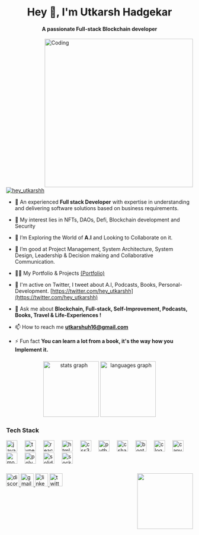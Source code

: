 <h1 align="center">Hey 👋, I'm Utkarsh Hadgekar</h1>
<h4 align="center">A passionate Full-stack Blockchain developer
</h4>

<img align="right" alt="Coding" width="400" src="https://media1.giphy.com/media/qgQUggAC3Pfv687qPC/giphy.gif?cid=790b76118df290e2b23901b41121cac94b9b4e8db24db04b&rid=giphy.gif&ct=g">
<p align="left"> <a href="https://twitter.com/hey_utkarshh" target="blank"><img src="https://img.shields.io/twitter/follow/hey_utkarshh?logo=twitter&style=for-the-badge" alt="hey_utkarshh" /></a> </p>

- 🔭 An experienced **Full stack Developer** with expertise in understanding and delivering software solutions based on business requirements.

- 🌱 My interest lies in NFTs, DAOs, Defi, Blockchain development and Security

- 👯 I’m Exploring the World of **A.I** and Looking to Collaborate on it. 

- 🤝 I’m good at Project Management, System Architecture, System Design, Leadership & Decision making and Collaborative Communication.

- 👨‍💻 My Portfolio & Projects [(Portfolio)](https://utkarshhadgekar-portfolio.vercel.app/)

- 📝 I'm active on Twitter, I tweet about A.I, Podcasts, Books, Personal-Development. [https://twitter.com/hey_utkarshh](https://twitter.com/hey_utkarshh)

- 💬 Ask me about **Blockchain, Full-stack, Self-Improvement, Podcasts, Books, Travel & Life-Experiences !**

- 📫 How to reach me **utkarshuh16@gmail.com**

- ⚡ Fun fact **You can learn a lot from a book, it's the way how you Implement it.**

###

<div align="center">
  <img src="https://github-readme-stats.vercel.app/api?username=utkarsh-1602&hide_title=false&hide_rank=false&show_icons=true&include_all_commits=true&count_private=true&disable_animations=false&theme=dracula&locale=en&hide_border=false" height="150" alt="stats graph"  />
  <img src="https://github-readme-stats.vercel.app/api/top-langs?username=utkarsh-1602&locale=en&hide_title=false&layout=compact&card_width=320&langs_count=5&theme=dracula&hide_border=false" height="150" alt="languages graph"  />
</div>

###  Tech Stack 

<div align="left">
  <img src="https://cdn.jsdelivr.net/gh/devicons/devicon/icons/javascript/javascript-original.svg" height="30" alt="javascript logo"  />
  <img width="12" />
  <img src="https://cdn.jsdelivr.net/gh/devicons/devicon/icons/typescript/typescript-original.svg" height="30" alt="typescript logo"  />
  <img width="12" />
  <img src="https://cdn.jsdelivr.net/gh/devicons/devicon/icons/react/react-original.svg" height="30" alt="react logo"  />
  <img width="12" />
  <img src="https://cdn.jsdelivr.net/gh/devicons/devicon/icons/html5/html5-original.svg" height="30" alt="html5 logo"  />
  <img width="12" />
  <img src="https://cdn.jsdelivr.net/gh/devicons/devicon/icons/css3/css3-original.svg" height="30" alt="css3 logo"  />
  <img width="12" />
  <img src="https://cdn.jsdelivr.net/gh/devicons/devicon/icons/python/python-original.svg" height="30" alt="python logo"  />
  <img width="12" />
  <img src="https://cdn.jsdelivr.net/gh/devicons/devicon/icons/csharp/csharp-original.svg" height="30" alt="csharp logo"  />
  <img width="12" />
  <img src="https://cdn.jsdelivr.net/gh/devicons/devicon/icons/bootstrap/bootstrap-original.svg" height="30" alt="bootstrap logo"  />
  <img width="12" />
  <img src="https://cdn.jsdelivr.net/gh/devicons/devicon/icons/c/c-original.svg" height="30" alt="c logo"  />
  <img width="12" />
  <img src="https://cdn.jsdelivr.net/gh/devicons/devicon/icons/canva/canva-original.svg" height="30" alt="canva logo"  />
  <img width="12" />
  <img src="https://cdn.jsdelivr.net/gh/devicons/devicon/icons/mongodb/mongodb-original.svg" height="30" alt="mongodb logo"  />
  <img width="12" />
  <img src="https://cdn.jsdelivr.net/gh/devicons/devicon/icons/polygon/polygon-original.svg" height="30" alt="polygon logo"  />
  <img width="12" />
  <img src="https://cdn.jsdelivr.net/gh/devicons/devicon/icons/solidity/solidity-original.svg" height="30" alt="solidity logo"  />
  <img width="12" />
  <img src="https://cdn.jsdelivr.net/gh/devicons/devicon/icons/socketio/socketio-original.svg" height="30" alt="socketio logo"  />
</div>

###

<img align="right" height="150" src="https://media.tenor.com/5UGuQ1T3DDsAAAAC/naruto-anime.gif"  />

<div align="left">
  <a href="utkarsh#9835" target="_blank">
    <img src="https://img.shields.io/static/v1?message=utkarsh9835&logo=discord&label=&color=7289DA&logoColor=white&labelColor=&style=for-the-badge" height="35" alt="discord logo"  />
  </a>
  <a href="utkarshuh16@gmail.com" target="_blank">
    <img src="https://img.shields.io/static/v1?message=utkarshuh16@gmail.com&logo=gmail&label=&color=D14836&logoColor=white&labelColor=&style=for-the-badge" height="35" alt="gmail logo"  />
  </a>
  <a href="https://www.linkedin.com/in/utkarsh-hadgekar-9a0b411a5/" target="_blank">
    <img src="https://img.shields.io/static/v1?message=LinkedIn&logo=linkedin&label=&color=0077B5&logoColor=white&labelColor=&style=for-the-badge" height="35" alt="linkedin logo"  />
  </a>
  <a href="https://twitter.com/hey_utkarshh" target="_blank">
    <img src="https://img.shields.io/static/v1?message=Twitter&logo=twitter&label=&color=1DA1F2&logoColor=white&labelColor=&style=for-the-badge" height="35" alt="twitter logo"  />
  </a>
</div>

###

<br clear="both">
